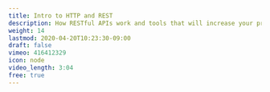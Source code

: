 ```yaml
---
title: Intro to HTTP and REST
description: How RESTful APIs work and tools that will increase your productivity
weight: 14
lastmod: 2020-04-20T10:23:30-09:00
draft: false
vimeo: 416412329
icon: node
video_length: 3:04
free: true
---
```

